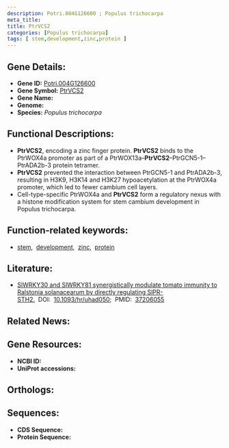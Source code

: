 ```yaml
---
description: Potri.004G126600 ; Populus trichocarpa
meta_title:
title: PtrVCS2
categories: [Populus trichocarpa]
tags: [ stem,development,zinc,protein ]
---
```


## Gene Details:
- **Gene ID:** [Potri.004G126600]()
- **Gene Symbol:** <u>PtrVCS2</u>
- **Gene Name:** 
- **Genome:** []()
- **Species:** *Populus trichocarpa*

## Functional Descriptions:
   - **PtrVCS2**, encoding a zinc finger protein. **PtrVCS2** binds to the PtrWOX4a promoter as part of a PtrWOX13a–**PtrVCS2**–PtrGCN5-1–PtrADA2b-3 protein tetramer.
   - **PtrVCS2** prevented the interaction between PtrGCN5-1 and PtrADA2b-3, resulting in H3K9, H3K14 and H3K27 hypoacetylation at the PtrWOX4a promoter, which led to fewer cambium cell layers. 
   - Cell-type-specific PtrWOX4a and **PtrVCS2** form a regulatory nexus with a histone modification system for stem cambium development in Populus trichocarpa.

## Function-related keywords:
   - [stem](/tags/stem/),&nbsp;&nbsp;[development](/tags/development/),&nbsp;&nbsp;[zinc](/tags/zinc/),&nbsp;&nbsp;[protein](/tags/protein/)

## Literature:
   - [SlWRKY30 and SlWRKY81 synergistically modulate tomato immunity to Ralstonia solanacearum by directly regulating SlPR-STH2.](https://doi.org/10.1093/hr/uhad050)&nbsp;&nbsp;DOI:&nbsp;&nbsp;[10.1093/hr/uhad050](https://doi.org/10.1093/hr/uhad050);&nbsp;&nbsp;PMID:&nbsp;&nbsp;[37206055](https://pubmed.ncbi.nlm.nih.gov/37206055/)

## Related News:

## Gene Resources:
- **NCBI ID:**  [](https://www.ncbi.nlm.nih.gov/gene/?term=)
- **UniProt accessions:**  [](https://www.uniprot.org/uniprotkb//entry)

## Orthologs:

## Sequences:
- **CDS Sequence:**
- **Protein Sequence:**
